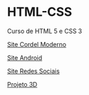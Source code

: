 # HTML-CSS
 Curso de HTML 5 e CSS 3
<p><a href="https://caiosenaf15.github.io/HTML-CSS/CursoEmVideo/desafios/M%C3%B3dulo%202/d012/d012.html" target="_blank" >Site Cordel Moderno</a></p>
<p><a href="https://caiosenaf15.github.io/HTML-CSS/CursoEmVideo/desafios/M%C3%B3dulo%202/d010/d010.html" target="_blank">Site Android</a></p>
<p><a href="https://caiosenaf15.github.io/HTML-CSS/CursoEmVideo/desafios/M%C3%B3dulo%204/d013/d013.html">Site Redes Sociais</a></p>
<p><a href="https://caiosenaf15.github.io/HTML-CSS/CursoEmVideo/testes/projeto_3d.html">Projeto 3D</a><p>